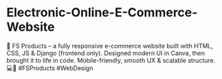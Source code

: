 # Electronic-Online-E-Commerce-Website
🚀  FS Products – a fully responsive e-commerce website built with HTML, CSS, JS &amp; Django (frontend only). Designed modern UI in Canva, then brought it to life in code. Mobile-friendly, smooth UX &amp; scalable structure. 💻📱 #FSProducts #WebDesign
